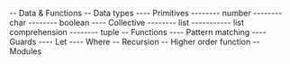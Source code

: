 -- Data & Functions
-- Data types
---- Primitives
-------- number
-------- char
-------- boolean
---- Collective
-------- list
----------- list comprehension
-------- tuple
-- Functions
---- Pattern matching
---- Guards
---- Let
---- Where
-- Recursion
-- Higher order function
-- Modules